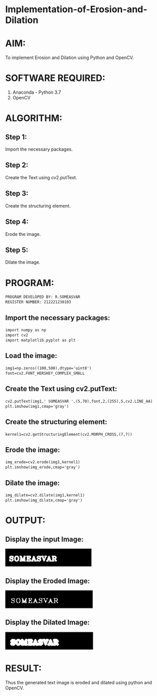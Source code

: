 # Implementation-of-Erosion-and-Dilation
# AIM:
To implement Erosion and Dilation using Python and OpenCV.
# SOFTWARE REQUIRED:
1. Anaconda - Python 3.7
2. OpenCV
# ALGORITHM:
## Step 1:
Import the necessary packages.
## Step 2:
Create the Text using cv2.putText.
## Step 3:
Create the structuring element.
## Step 4:
Erode the image.
## Step 5:
Dilate the image.

 
# PROGRAM:
```
PROGRAM DEVELOPED BY: R.SOMEASVAR
REGISTER NUMBER: 212221230103
```
## Import the necessary packages:
```
import numpy as np
import cv2
import matplotlib.pyplot as plt
```
## Load the image:
```
img1=np.zeros((100,500),dtype='uint8')
font=cv2.FONT_HERSHEY_COMPLEX_SMALL
```
## Create the Text using cv2.putText:
```
cv2.putText(img1,' SOMEASVAR ',(5,70),font,2,(255),5,cv2.LINE_AA)
plt.imshow(img1,cmap='gray')
```
## Create the structuring element:
```
kernel1=cv2.getStructuringElement(cv2.MORPH_CROSS,(7,7))
```
## Erode the image:
```
img_erode=cv2.erode(img1,kernel1)
plt.imshow(img_erode,cmap='gray')
```
## Dilate the image:
```
img_dilate=cv2.dilate(img1,kernel1)
plt.imshow(img_dilate,cmap='gray')
```
# OUTPUT:

## Display the input Image:
![OUTPUT](./1.jpg)

## Display the Eroded Image:
![OUTPUT](./2.jpg)


## Display the Dilated Image:
![OUTPUT](./3.jpg)

# RESULT:
Thus the generated text image is eroded and dilated using python and OpenCV.